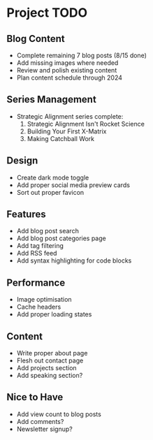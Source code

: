 # Project TODO

## Blog Content
- Complete remaining 7 blog posts (8/15 done)
- Add missing images where needed
- Review and polish existing content
- Plan content schedule through 2024

## Series Management
- Strategic Alignment series complete:
  1. Strategic Alignment Isn't Rocket Science
  2. Building Your First X-Matrix
  3. Making Catchball Work

## Design
- Create dark mode toggle
- Add proper social media preview cards
- Sort out proper favicon

## Features
- Add blog post search
- Add blog post categories page
- Add tag filtering
- Add RSS feed
- Add syntax highlighting for code blocks

## Performance
- Image optimisation
- Cache headers
- Add proper loading states

## Content
- Write proper about page
- Flesh out contact page
- Add projects section
- Add speaking section?

## Nice to Have
- Add view count to blog posts
- Add comments?
- Newsletter signup?